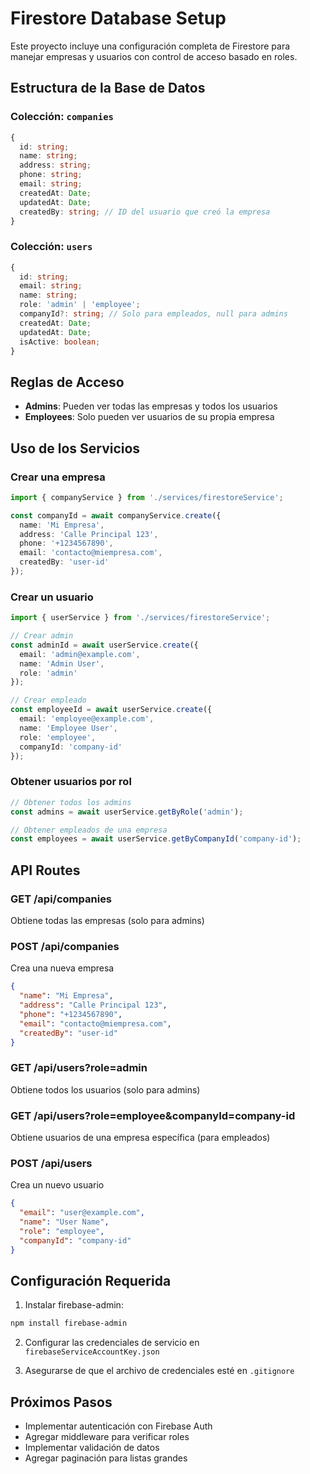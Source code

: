 # Firestore Database Setup

Este proyecto incluye una configuración completa de Firestore para manejar empresas y usuarios con control de acceso basado en roles.

## Estructura de la Base de Datos

### Colección: `companies`
```typescript
{
  id: string;
  name: string;
  address: string;
  phone: string;
  email: string;
  createdAt: Date;
  updatedAt: Date;
  createdBy: string; // ID del usuario que creó la empresa
}
```

### Colección: `users`
```typescript
{
  id: string;
  email: string;
  name: string;
  role: 'admin' | 'employee';
  companyId?: string; // Solo para empleados, null para admins
  createdAt: Date;
  updatedAt: Date;
  isActive: boolean;
}
```

## Reglas de Acceso

- **Admins**: Pueden ver todas las empresas y todos los usuarios
- **Employees**: Solo pueden ver usuarios de su propia empresa

## Uso de los Servicios

### Crear una empresa
```typescript
import { companyService } from './services/firestoreService';

const companyId = await companyService.create({
  name: 'Mi Empresa',
  address: 'Calle Principal 123',
  phone: '+1234567890',
  email: 'contacto@miempresa.com',
  createdBy: 'user-id'
});
```

### Crear un usuario
```typescript
import { userService } from './services/firestoreService';

// Crear admin
const adminId = await userService.create({
  email: 'admin@example.com',
  name: 'Admin User',
  role: 'admin'
});

// Crear empleado
const employeeId = await userService.create({
  email: 'employee@example.com',
  name: 'Employee User',
  role: 'employee',
  companyId: 'company-id'
});
```

### Obtener usuarios por rol
```typescript
// Obtener todos los admins
const admins = await userService.getByRole('admin');

// Obtener empleados de una empresa
const employees = await userService.getByCompanyId('company-id');
```

## API Routes

### GET /api/companies
Obtiene todas las empresas (solo para admins)

### POST /api/companies
Crea una nueva empresa
```json
{
  "name": "Mi Empresa",
  "address": "Calle Principal 123",
  "phone": "+1234567890",
  "email": "contacto@miempresa.com",
  "createdBy": "user-id"
}
```

### GET /api/users?role=admin
Obtiene todos los usuarios (solo para admins)

### GET /api/users?role=employee&companyId=company-id
Obtiene usuarios de una empresa específica (para empleados)

### POST /api/users
Crea un nuevo usuario
```json
{
  "email": "user@example.com",
  "name": "User Name",
  "role": "employee",
  "companyId": "company-id"
}
```

## Configuración Requerida

1. Instalar firebase-admin:
```bash
npm install firebase-admin
```

2. Configurar las credenciales de servicio en `firebaseServiceAccountKey.json`

3. Asegurarse de que el archivo de credenciales esté en `.gitignore`

## Próximos Pasos

- Implementar autenticación con Firebase Auth
- Agregar middleware para verificar roles
- Implementar validación de datos
- Agregar paginación para listas grandes 
